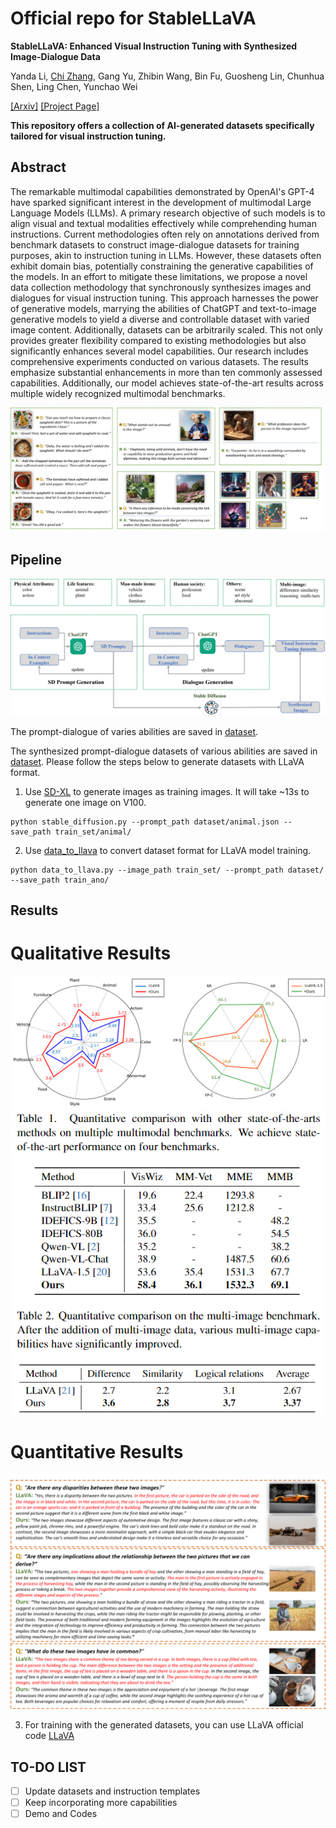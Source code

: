 # Official repo for StableLLaVA
**StableLLaVA: Enhanced Visual Instruction Tuning with Synthesized Image-Dialogue Data**

Yanda Li, [Chi Zhang](https://icoz69.github.io/), Gang Yu, Zhibin Wang, Bin Fu, Guosheng Lin, Chunhua Shen, Ling Chen, Yunchao Wei

[[Arxiv]](https://arxiv.org/abs/2308.10253v1) 
[[Project Page]](https://icoz69.github.io/stablellava-official/)


**This repository offers a collection of AI-generated datasets specifically tailored for visual instruction tuning.**

## Abstract

 The remarkable multimodal capabilities demonstrated by OpenAI's GPT-4 have sparked significant interest in the development of multimodal Large Language Models (LLMs). A primary research objective of such models is to  align visual and textual modalities effectively while comprehending human instructions.
 Current methodologies often rely on annotations derived from benchmark datasets to construct image-dialogue datasets for training purposes, akin to instruction tuning in LLMs. However,  these datasets often exhibit domain bias, potentially constraining the generative capabilities of the models. In an effort to mitigate these limitations, we propose a novel data collection methodology that synchronously synthesizes images and dialogues for visual instruction tuning. This approach harnesses the power of generative models, marrying the abilities of ChatGPT and text-to-image generative models to yield a diverse and controllable dataset with varied image content. Additionally, datasets can be arbitrarily scaled. This not only provides greater flexibility compared to existing methodologies but also significantly enhances several model capabilities. Our research includes comprehensive experiments conducted on various datasets. The results emphasize substantial enhancements in more than ten commonly assessed capabilities. Additionally, our model achieves state-of-the-art results across multiple widely recognized multimodal benchmarks. 

<img src='teaser.png'>

## Pipeline 
<img src='pipeline.png'>

The prompt-dialogue of varies abilities are saved in [dataset](https://github.com/crystraldo/StableLLAVA/tree/main/dataset).

The synthesized prompt-dialogue datasets of various abilities are saved in [dataset](https://github.com/crystraldo/StableLLAVA/tree/main/dataset). Please follow the steps below to generate datasets with LLaVA format.

1. Use [SD-XL](https://github.com/crystraldo/StableLLAVA/blob/main/stable_diffusion.py) to generate images as training images. It will take ~13s to generate one image on V100.
```
python stable_diffusion.py --prompt_path dataset/animal.json --save_path train_set/animal/
```

2. Use [data_to_llava](https://github.com/crystraldo/StableLLAVA/blob/main/data_to_llava.py) to convert dataset format for LLaVA model training.
```
python data_to_llava.py --image_path train_set/ --prompt_path dataset/ --save_path train_ano/
```
## Results
# Qualitative Results
<img src='result.png'>
<img src='result2.png'>

# Quantitative Results
<img src='quan.png'>

3. For training with the generated datasets, you can use LLaVA official code [LLaVA](https://github.com/haotian-liu/LLaVA)


 ## TO-DO LIST
- [ ] Update datasets and instruction templates
- [ ] Keep incorporating more capabilities
- [ ] Demo and Codes
